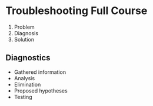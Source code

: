 # Troubleshooting Full Course

1. Problem
2. Diagnosis
3. Solution

## Diagnostics

* Gathered information
* Analysis
* Elimination
* Proposed hypotheses
* Testing
